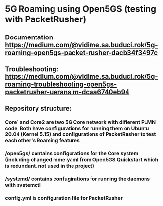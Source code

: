 # 5G Roaming using Open5GS (testing with PacketRusher)
## Documentation: https://medium.com/@vidime.sa.buduci.rok/5g-roaming-open5gs-packet-rusher-dacb34f3497c
## Troubleshooting: https://medium.com/@vidime.sa.buduci.rok/5g-roaming-troubleshooting-open5gs-packetrusher-ueransim-dcaa6740eb94
## Repository structure:
### Core1 and Core2 are two 5G Core network with different PLMN code. Both have configurations for running them on Ubuntu 20.04 (Kernel 5.15) and configurations of PacketRusher to test each other's Roaming features
### /open5gs/ contains configurations for the Core system (including changed mme.yaml from Open5GS Quickstart which is redundant, not used in the project)
### /systemd/ contains confugirations for running the daemons with systemctl
### config.yml is configuration file for PacketRusher
